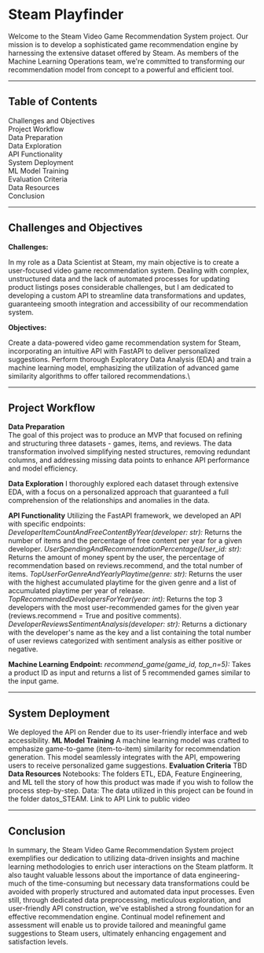 # Steam Playfinder

Welcome to the Steam Video Game Recommendation System project. Our mission is to develop a sophisticated game recommendation engine by harnessing the extensive dataset offered by Steam. As members of the Machine Learning Operations team, we're committed to transforming our recommendation model from concept to a powerful and efficient tool.

_____________________________________________________________________________________________________________________________________________________________________________________________
## **Table of Contents**
Challenges and Objectives\
Project Workflow\
Data Preparation\
Data Exploration\
API Functionality\
System Deployment\
ML Model Training\
Evaluation Criteria\
Data Resources\
Conclusion

_____________________________________________________________________________________________________________________________________________________________________________________________
## **Challenges and Objectives**

**Challenges:**

In my role as a Data Scientist at Steam, my main objective is to create a user-focused video game recommendation system. Dealing with complex, unstructured data and the lack of automated processes for updating product listings poses considerable challenges, but I am dedicated to developing a custom API to streamline data transformations and updates, guaranteeing smooth integration and accessibility of our recommendation system.

**Objectives:**

Create a data-powered video game recommendation system for Steam, incorporating an intuitive API with FastAPI to deliver personalized suggestions.
Perform thorough Exploratory Data Analysis (EDA) and train a machine learning model, emphasizing the utilization of advanced game similarity algorithms to offer tailored recommendations.\
_____________________________________________________________________________________________________________________________________________________________________________________________
## **Project Workflow**
**Data Preparation**\
The goal of this project was to produce an MVP that focused on refining and structuring three datasets - games, items, and reviews. The data transformation involved simplifying nested structures, removing redundant columns, and addressing missing data points to enhance API performance and model efficiency.

**Data Exploration**
I thoroughly explored each dataset through extensive EDA, with a focus on a personalized approach that guaranteed a full comprehension of the relationships and anomalies in the data. 

**API Functionality**
Utilizing the FastAPI framework, we developed an API with specific endpoints:
*DeveloperItemCountAndFreeContentByYear(developer: str):* Returns the number of items and the percentage of free content per year for a given developer.
*UserSpendingAndRecommendationPercentage(User_id: str):* Returns the amount of money spent by the user, the percentage of recommendation based on reviews.recommend, and the total number of items.
*TopUserForGenreAndYearlyPlaytime(genre: str):* Returns the user with the highest accumulated playtime for the given genre and a list of accumulated playtime per year of release.
*TopRecommendedDevelopersForYear(year: int):* Returns the top 3 developers with the most user-recommended games for the given year (reviews.recommend = True and positive comments).
*DeveloperReviewsSentimentAnalysis(developer: str):* Returns a dictionary with the developer's name as the key and a list containing the total number of user reviews categorized with sentiment analysis as either positive or negative.

**Machine Learning Endpoint:**
*recommend_game(game_id, top_n=5):* Takes a product ID as input and returns a list of 5 recommended games similar to the input game.
_____________________________________________________________________________________________________________________________________________________________________________________________
## **System Deployment**
We deployed the API on Render due to its user-friendly interface and web accessibility.
**ML Model Training**
A machine learning model was crafted to emphasize game-to-game (item-to-item) similarity for recommendation generation. This model seamlessly integrates with the API, empowering users to receive personalized game suggestions.
**Evaluation Criteria**
TBD
**Data Resources**
Notebooks: The folders ETL, EDA, Feature Engineering, and ML tell the story of how this product was made if you wish to follow the process step-by-step. 
Data: The data utilized in this project can be found in the folder datos_STEAM.
Link to API
Link to public video 
_____________________________________________________________________________________________________________________________________________________________________________________________
## **Conclusion**
In summary, the Steam Video Game Recommendation System project exemplifies our dedication to utilizing data-driven insights and machine learning methodologies to enrich user interactions on the Steam platform. It also taught valuable lessons about the importance of data engineering- much of the time-consuming but necessary data transformations could be avoided with properly structured and automated data input processes.  Even still, through dedicated data preprocessing, meticulous exploration, and user-friendly API construction, we've established a strong foundation for an effective recommendation engine. Continual model refinement and assessment will enable us to provide tailored and meaningful game suggestions to Steam users, ultimately enhancing engagement and satisfaction levels.
